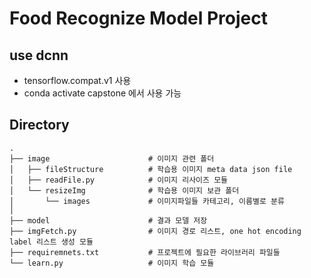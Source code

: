 # Food Recognize Model Project

## use dcnn

* tensorflow.compat.v1 사용
* conda activate capstone 에서 사용 가능

## Directory

    .                    
    ├── image                      # 이미지 관련 폴더
    │   ├── fileStructure          # 학습용 이미지 meta data json file
    │   ├── readFile.py            # 이미지 리사이즈 모듈
    │   └── resizeImg              # 학습용 이미지 보관 폴더
    │       └── images             # 이미지파일들 카테고리, 이름별로 분류
    │
    ├── model                      # 결과 모델 저장
    ├── imgFetch.py                # 이미지 경로 리스트, one hot encoding label 리스트 생성 모듈
    ├── requiremnets.txt           # 프로젝트에 필요한 라이브러리 파일들
    └── learn.py                   # 이미지 학습 모듈
